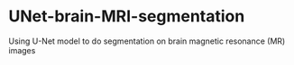 # UNet-brain-MRI-segmentation
Using U-Net model to do segmentation on brain magnetic resonance (MR) images

